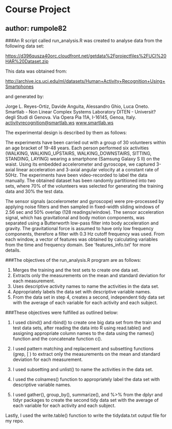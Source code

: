 Course Project
==============
## author: rumpole82

###An R script called run_analysis.R was created to analyse data from the following data set:

https://d396qusza40orc.cloudfront.net/getdata%2Fprojectfiles%2FUCI%20HAR%20Dataset.zip

This data was obtained from:

http://archive.ics.uci.edu/ml/datasets/Human+Activity+Recognition+Using+Smartphones

and generated by:

Jorge L. Reyes-Ortiz, Davide Anguita, Alessandro Ghio, Luca Oneto.
Smartlab - Non Linear Complex Systems Laboratory
DITEN - Universit? degli Studi di Genova.
Via Opera Pia 11A, I-16145, Genoa, Italy.
activityrecognition@smartlab.ws
www.smartlab.ws

The experimental design is described by them as follows:

The experiments have been carried out with a group of 30 volunteers within an age bracket of 19-48 years. Each person performed six activities (WALKING, WALKING_UPSTAIRS, WALKING_DOWNSTAIRS, SITTING, STANDING, LAYING) wearing a smartphone (Samsung Galaxy S II) on the waist. Using its embedded accelerometer and gyroscope, we captured 3-axial linear acceleration and 3-axial angular velocity at a constant rate of 50Hz. The experiments have been video-recorded to label the data manually. The obtained dataset has been randomly partitioned into two sets, where 70% of the volunteers was selected for generating the training data and 30% the test data. 

The sensor signals (accelerometer and gyroscope) were pre-processed by applying noise filters and then sampled in fixed-width sliding windows of 2.56 sec and 50% overlap (128 readings/window). The sensor acceleration signal, which has gravitational and body motion components, was separated using a Butterworth low-pass filter into body acceleration and gravity. The gravitational force is assumed to have only low frequency components, therefore a filter with 0.3 Hz cutoff frequency was used. From each window, a vector of features was obtained by calculating variables from the time and frequency domain. See 'features_info.txt' for more details. 

###The objectives of the run_analysis.R program are as follows:
1. Merges the training and the test sets to create one data set.
2. Extracts only the measurements on the mean and standard deviation for each measurement. 
3. Uses descriptive activity names to name the activities in the data set.
4. Appropriately labels the data set with descriptive variable names. 
5. From the data set in step 4, creates a second, independent tidy data set with the average of each variable for each activity and each subject.

###These objectives were fulfilled as outlined below: 

1. I used cbind() and rbind() to create one big data set from the train and test data sets, after reading the data into R using read.table() and assigning appropriate column names to the data using the names() function and the concatenate function c().

2. I used pattern matching and replacement and subsetting functions (grep, [ ) to extract only the measurements on the mean and standard deviation for each measurement.

3. I used subsetting and unlist() to name the activities in the data set.

4. I used the colnames() function to appropriately label the data set with descriptive variable names.

5. I used gather(), group_by(), summarize(), and %>% from the dplyr and tidyr packages to create the second tidy data set with the average of each variable for each activity and each subject.

Lastly, I used the write.table() function to write the tidydata.txt output file for my repo.




